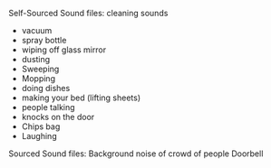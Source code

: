 Self-Sourced Sound files: 
cleaning sounds
- vacuum 
- spray bottle
- wiping off glass mirror 
- dusting 
- Sweeping 
- Mopping 
- doing dishes 
- making your bed (lifting sheets) 
- people talking 
- knocks on the door 
- Chips bag 
- Laughing 

Sourced Sound files: 
Background noise of crowd of people 
Doorbell 


